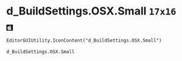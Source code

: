 # d_BuildSettings.OSX.Small `17x16`
<img src="/img/d_BuildSettings.OSX.Small.png" width=17 height=16>

``` CSharp
EditorGUIUtility.IconContent("d_BuildSettings.OSX.Small")
```
```
d_BuildSettings.OSX.Small
```
